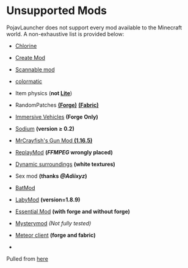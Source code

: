# Unsupported Mods
PojavLauncher does not support every mod available to the Minecraft world. A non-exhaustive list is provided below:

- [Chlorine](https://www.curseforge.com/minecraft/mc-mods/chlorine) 
- [Create Mod](https://www.curseforge.com/minecraft/mc-mods/create)
- [Scannable mod](https://www.curseforge.com/minecraft/mc-mods/scannable)
- [colormatic](https://www.curseforge.com/minecraft/mc-mods/colormatic)
- Item physics (**not [Lite](https://www.curseforge.com/minecraft/mc-mods/itemphysic-lite)**)
- RandomPatches [**(Forge)**](https://www.curseforge.com/minecraft/mc-mods/randompatches-forge) [**(Fabric)**](https://www.curseforge.com/minecraft/mc-mods/randompatches-fabric)
- [Immersive Vehicles](https://www.curseforge.com/minecraft/mc-mods/minecraft-transport-simulator) **(Forge Only)**
- [Sodium](https://www.curseforge.com/minecraft/mc-mods/sodium) **(version ≥ 0.2)**
- [MrCrayfish's Gun Mod **(1.16.5)**](https://www.curseforge.com/minecraft/mc-mods/mrcrayfishs-gun-mod)
- [ReplayMod](https://www.replaymod.com/) **(*FFMPEG* wrongly placed)**
- [Dynamic surroundings](https://www.curseforge.com/minecraft/mc-mods/dynamic-surroundings) **(white textures)**
- Sex mod **(thanks *@Adiixyz*)**
- [BatMod](https://batmod.com/)
- [LabyMod](https://www.labymod.net/en) **(version=1.8.9)**
- [Essential Mod](https://essential.gg/) **(with forge and without forge)**
- [Mysterymod](https://mysterymod.net/) *(Not fully tested)*
- [Meteor client](https://meteorclient.com/) **(forge and fabric)**

- 
 
Pulled from [here](https://github.com/PojavLauncherTeam/PojavLauncher/issues/1948)
